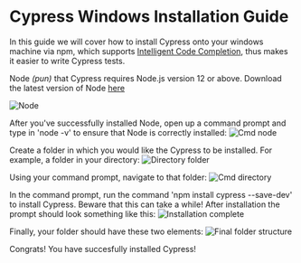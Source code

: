 # Cypress Windows Installation Guide

In this guide we will cover how to install Cypress onto your windows machine via npm, which supports [Intelligent Code Completion](https://docs.cypress.io/guides/tooling/intelligent-code-completion.html#Set-up-in-your-Dev-Environment), thus makes it easier to write Cypress tests. 

Node *(pun)* that Cypress requires Node.js version 12 or above. Download the latest version of Node [here](https://nodejs.org/en/)

![Node](https://i.imgur.com/zIZNiwx.png)

After you've successfully installed Node, open up a command prompt and type in 'node -v' to ensure that Node is correctly installed:
![Cmd node](https://i.imgur.com/W8NWX4c.png)

Create a folder in which you would like the Cypress to be installed. For example, a folder in your directory:
![Directory folder](https://i.imgur.com/SI5GQip.png)

Using your command prompt, navigate to that folder: ![Cmd directory](https://i.imgur.com/qe0BpXR.png)

In the command prompt, run the command 'npm install cypress --save-dev' to install Cypress. Beware that this can take a while! After installation the prompt should look something like this:
![Installation complete](https://i.imgur.com/TJbB6Td.png)

Finally, your folder should have these two elements:
![Final folder structure](https://i.imgur.com/tlUjsGR.png)

Congrats! You have succesfully installed Cypress!